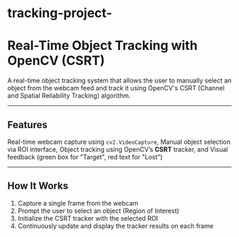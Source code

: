 # tracking-project-

# Real-Time Object Tracking with OpenCV (CSRT)

A real-time object tracking system that allows the user to manually select an object from the webcam feed and track it using OpenCV's CSRT (Channel and Spatial Reliability Tracking) algorithm.

---
## Features
Real-time webcam capture using `cv2.VideoCapture`, Manual object selection via ROI interface, Object tracking using OpenCV’s **CSRT** tracker, and Visual feedback (green box for "Target", red text for "Lost")

---

## How It Works

1. Capture a single frame from the webcam
2. Prompt the user to select an object (Region of Interest)
3. Initialize the CSRT tracker with the selected ROI
4. Continuously update and display the tracker results on each frame



